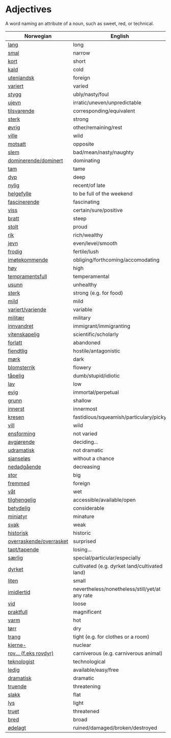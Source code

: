 # Adjectives

A word naming an attribute of a noun, such as sweet, red, or technical.

| Norwegian | English |
| --- | --- |
| [lang](https://www.ordnett.no/search?language=no&phrase=lang) | long |
| [smal](https://www.ordnett.no/search?language=no&phrase=smal) | narrow |
| [kort](https://www.ordnett.no/search?language=no&phrase=kort) | short |
| [kald](https://www.ordnett.no/search?language=no&phrase=kald) | cold |
| [utenlandsk](https://www.ordnett.no/search?language=no&phrase=utenlandsk) | foreign |
| [variert](https://www.ordnett.no/search?language=no&phrase=variert) | varied |
| [stygg](https://www.ordnett.no/search?language=no&phrase=stygg) | ubly/nasty/foul |
| [ujevn](https://www.ordnett.no/search?language=no&phrase=ujevn) | irratic/uneven/unpredictable |
| [tilsvarende](https://www.ordnett.no/search?language=no&phrase=tilsvarende) | corresponding/equivalent |
| [sterk](https://www.ordnett.no/search?language=no&phrase=sterk) | strong |
| [øvrig](https://www.ordnett.no/search?language=no&phrase=øvrig) | other/remaining/rest |
| [ville](https://www.ordnett.no/search?language=no&phrase=ville) | wild |
| [motsatt](https://www.ordnett.no/search?language=no&phrase=motsatt) | opposite |
| [slem](https://www.ordnett.no/search?language=no&phrase=slem) | bad/mean/nasty/naughty |
| [dominerende/dominert](https://www.ordnett.no/search?language=no&phrase=dominerende/dominert) | dominating |
| [tam](https://www.ordnett.no/search?language=no&phrase=tam) | tame |
| [dyp](https://www.ordnett.no/search?language=no&phrase=dyp) | deep |
| [nylig](https://www.ordnett.no/search?language=no&phrase=nylig) | recent/of late |
| [helgefylle](https://www.ordnett.no/search?language=no&phrase=helgefylle) | to be full of the weekend |
| [fascinerende](https://www.ordnett.no/search?language=no&phrase=fascinerende) | fascinating |
| [viss](https://www.ordnett.no/search?language=no&phrase=viss) | certain/sure/positive |
| [bratt](https://www.ordnett.no/search?language=no&phrase=bratt) | steep |
| [stolt](https://www.ordnett.no/search?language=no&phrase=stolt) | proud |
| [rik](https://www.ordnett.no/search?language=no&phrase=rik) | rich/wealthy |
| [jevn](https://www.ordnett.no/search?language=no&phrase=jevn) | even/level/smooth |
| [frodig](https://www.ordnett.no/search?language=no&phrase=frodig) | fertile/lush |
| [imøtekommende](https://www.ordnett.no/search?language=no&phrase=imøtekommende) | obliging/forthcoming/accomodating |
| [høy](https://www.ordnett.no/search?language=no&phrase=høy) | high |
| [tempramentsfull](https://www.ordnett.no/search?language=no&phrase=tempramentsfull) | temperamental |
| [usunn](https://www.ordnett.no/search?language=no&phrase=usunn) | unhealthy |
| [sterk](https://www.ordnett.no/search?language=no&phrase=sterk) | strong (e.g. for food) |
| [mild](https://www.ordnett.no/search?language=no&phrase=mild) | mild |
| [variert/variende](https://www.ordnett.no/search?language=no&phrase=variert/variende) | variable |
| [militær](https://www.ordnett.no/search?language=no&phrase=militær) | military |
| [innvandret](https://www.ordnett.no/search?language=no&phrase=innvandret) | immigrant/immigranting |
| [vitenskapelig](https://www.ordnett.no/search?language=no&phrase=vitenskapelig) | scientific/scholarly |
| [forlatt](https://www.ordnett.no/search?language=no&phrase=forlatt) | abandoned |
| [fiendtlig](https://www.ordnett.no/search?language=no&phrase=fiendtlig) | hostile/antagonistic |
| [mørk](https://www.ordnett.no/search?language=no&phrase=mørk) | dark |
| [blomsterrik](https://www.ordnett.no/search?language=no&phrase=blomsterrik) | flowery |
| [tåpelig](https://www.ordnett.no/search?language=no&phrase=tåpelig) | dumb/stupid/idiotic |
| [lav](https://www.ordnett.no/search?language=no&phrase=lav) | low |
| [evig](https://www.ordnett.no/search?language=no&phrase=evig) | immortal/perpetual |
| [grunn](https://www.ordnett.no/search?language=no&phrase=grunn) | shallow |
| [innerst](https://www.ordnett.no/search?language=no&phrase=innerst) | innermost |
| [kresen](https://www.ordnett.no/search?language=no&phrase=kresen) | fastidious/squeamish/particulary/picky |
| [vill](https://www.ordnett.no/search?language=no&phrase=vill) | wild |
| [ensforming](https://www.ordnett.no/search?language=no&phrase=ensforming) | not varied |
| [avgjørende](https://www.ordnett.no/search?language=no&phrase=avgjørende) | deciding... |
| [udramatisk](https://www.ordnett.no/search?language=no&phrase=udramatisk) | not dramatic |
| [sjanseløs](https://www.ordnett.no/search?language=no&phrase=sjanseløs) | without a chance |
| [nedadgående](https://www.ordnett.no/search?language=no&phrase=nedadgående) | decreasing |
| [stor](https://www.ordnett.no/search?language=no&phrase=stor) | big |
| [fremmed](https://www.ordnett.no/search?language=no&phrase=fremmed) | foreign |
| [våt](https://www.ordnett.no/search?language=no&phrase=våt) | wet |
| [tilghengelig](https://www.ordnett.no/search?language=no&phrase=tilghengelig) | accessible/available/open |
| [betydelig](https://www.ordnett.no/search?language=no&phrase=betydelig) | considerable |
| [miniatyr](https://www.ordnett.no/search?language=no&phrase=miniatyr) | minature |
| [svak](https://www.ordnett.no/search?language=no&phrase=svak) | weak |
| [historisk](https://www.ordnett.no/search?language=no&phrase=historisk) | historic |
| [overraskende/overrasket](https://www.ordnett.no/search?language=no&phrase=overraskende/overrasket) | surprised |
| [tapt/tapende](https://www.ordnett.no/search?language=no&phrase=tapt/tapende) | losing... |
| [særlig](https://www.ordnett.no/search?language=no&phrase=særlig) | special/particular/especially |
| [dyrket](https://www.ordnett.no/search?language=no&phrase=dyrket) | cultivated (e.g. dyrket land/cultivated land) |
| [liten](https://www.ordnett.no/search?language=no&phrase=liten) | small |
| [imidlertid](https://www.ordnett.no/search?language=no&phrase=imidlertid) | nevertheless/nonetheless/still/yet/at any rate |
| [vid](https://www.ordnett.no/search?language=no&phrase=vid) | loose |
| [praktfull](https://www.ordnett.no/search?language=no&phrase=praktfull) | magnificent |
| [varm](https://www.ordnett.no/search?language=no&phrase=varm) | hot |
| [tørr](https://www.ordnett.no/search?language=no&phrase=tørr) | dry |
| [trang](https://www.ordnett.no/search?language=no&phrase=trang) | tight (e.g. for clothes or a room) |
| [kjerne-](https://www.ordnett.no/search?language=no&phrase=kjerne-) | nuclear |
| [rov... (f.eks rovdyr)](https://www.ordnett.no/search?language=no&phrase=rov...%20(f.eks%20rovdyr)) | carniverous (e.g. carniverous animal) |
| [teknologist](https://www.ordnett.no/search?language=no&phrase=teknologist) | technological |
| [ledig](https://www.ordnett.no/search?language=no&phrase=ledig) | available/easy/free |
| [dramatisk](https://www.ordnett.no/search?language=no&phrase=dramatisk) | dramatic |
| [truende](https://www.ordnett.no/search?language=no&phrase=truende) | threatening |
| [slakk](https://www.ordnett.no/search?language=no&phrase=slakk) | flat |
| [lys](https://www.ordnett.no/search?language=no&phrase=lys) | light |
| [truet](https://www.ordnett.no/search?language=no&phrase=truet) | threatened |
| [bred](https://www.ordnett.no/search?language=no&phrase=bred) | broad |
| [ødelagt](https://www.ordnett.no/search?language=no&phrase=ødelagt) | ruined/damaged/broken/destroyed |

